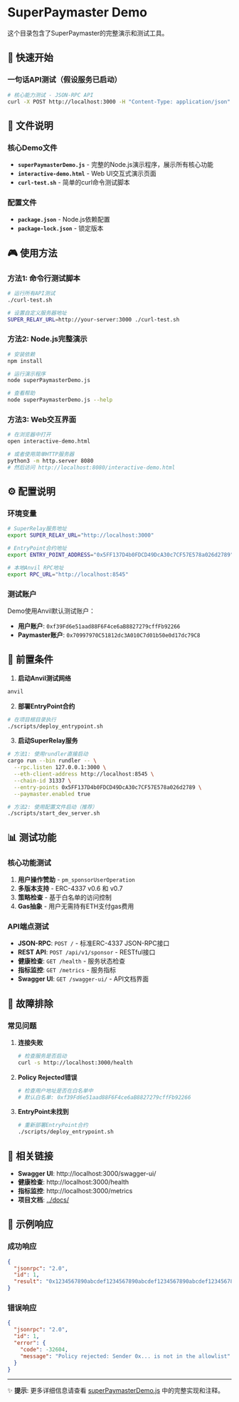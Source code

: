 # SuperPaymaster Demo

这个目录包含了SuperPaymaster的完整演示和测试工具。

## 🚀 快速开始

### 一句话API测试（假设服务已启动）

```bash
# 核心能力测试 - JSON-RPC API
curl -X POST http://localhost:3000 -H "Content-Type: application/json" -d '{"jsonrpc":"2.0","id":1,"method":"pm_sponsorUserOperation","params":[{"sender":"0xf39Fd6e51aad88F6F4ce6aB8827279cffFb92266","nonce":"0x0","initCode":"0x","callData":"0x","callGasLimit":"0x186A0","verificationGasLimit":"0x186A0","preVerificationGas":"0x5208","maxFeePerGas":"0x3B9ACA00","maxPriorityFeePerGas":"0x3B9ACA00","paymasterAndData":"0x","signature":"0x"},"0x5FF137D4b0FDCD49DcA30c7CF57E578a026d2789"]}' | jq '.result'
```

## 📁 文件说明

### 核心Demo文件
- **`superPaymasterDemo.js`** - 完整的Node.js演示程序，展示所有核心功能
- **`interactive-demo.html`** - Web UI交互式演示页面
- **`curl-test.sh`** - 简单的curl命令测试脚本

### 配置文件
- **`package.json`** - Node.js依赖配置
- **`package-lock.json`** - 锁定版本

## 🎮 使用方法

### 方法1: 命令行测试脚本
```bash
# 运行所有API测试
./curl-test.sh

# 设置自定义服务器地址
SUPER_RELAY_URL=http://your-server:3000 ./curl-test.sh
```

### 方法2: Node.js完整演示
```bash
# 安装依赖
npm install

# 运行演示程序
node superPaymasterDemo.js

# 查看帮助
node superPaymasterDemo.js --help
```

### 方法3: Web交互界面
```bash
# 在浏览器中打开
open interactive-demo.html

# 或者使用简单HTTP服务器
python3 -m http.server 8080
# 然后访问 http://localhost:8080/interactive-demo.html
```

## ⚙️ 配置说明

### 环境变量
```bash
# SuperRelay服务地址
export SUPER_RELAY_URL="http://localhost:3000"

# EntryPoint合约地址
export ENTRY_POINT_ADDRESS="0x5FF137D4b0FDCD49DcA30c7CF57E578a026d2789"

# 本地Anvil RPC地址
export RPC_URL="http://localhost:8545"
```

### 测试账户
Demo使用Anvil默认测试账户：
- **用户账户**: `0xf39Fd6e51aad88F6F4ce6aB8827279cffFb92266`
- **Paymaster账户**: `0x70997970C51812dc3A010C7d01b50e0d17dc79C8`

## 🔧 前置条件

1. **启动Anvil测试网络**
```bash
anvil
```

2. **部署EntryPoint合约**
```bash
# 在项目根目录执行
./scripts/deploy_entrypoint.sh
```

3. **启动SuperRelay服务**
```bash
# 方法1: 使用rundler直接启动
cargo run --bin rundler -- \
  --rpc.listen 127.0.0.1:3000 \
  --eth-client-address http://localhost:8545 \
  --chain-id 31337 \
  --entry-points 0x5FF137D4b0FDCD49DcA30c7CF57E578a026d2789 \
  --paymaster.enabled true

# 方法2: 使用配置文件启动（推荐）
./scripts/start_dev_server.sh
```

## 📊 测试功能

### 核心功能测试
1. **用户操作赞助** - `pm_sponsorUserOperation`
2. **多版本支持** - ERC-4337 v0.6 和 v0.7
3. **策略检查** - 基于白名单的访问控制
4. **Gas抽象** - 用户无需持有ETH支付gas费用

### API端点测试
- **JSON-RPC**: `POST /` - 标准ERC-4337 JSON-RPC接口
- **REST API**: `POST /api/v1/sponsor` - RESTful接口
- **健康检查**: `GET /health` - 服务状态检查
- **指标监控**: `GET /metrics` - 服务指标
- **Swagger UI**: `GET /swagger-ui/` - API文档界面

## 🐛 故障排除

### 常见问题

1. **连接失败**
   ```bash
   # 检查服务是否启动
   curl -s http://localhost:3000/health
   ```

2. **Policy Rejected错误**
   ```bash
   # 检查用户地址是否在白名单中
   # 默认白名单: 0xf39Fd6e51aad88F6F4ce6aB8827279cffFb92266
   ```

3. **EntryPoint未找到**
   ```bash
   # 重新部署EntryPoint合约
   ./scripts/deploy_entrypoint.sh
   ```

## 🔗 相关链接

- **Swagger UI**: http://localhost:3000/swagger-ui/
- **健康检查**: http://localhost:3000/health
- **指标监控**: http://localhost:3000/metrics
- **项目文档**: [../docs/](../docs/)

## 📝 示例响应

### 成功响应
```json
{
  "jsonrpc": "2.0",
  "id": 1,
  "result": "0x1234567890abcdef1234567890abcdef1234567890abcdef1234567890abcdef"
}
```

### 错误响应
```json
{
  "jsonrpc": "2.0",
  "id": 1,
  "error": {
    "code": -32604,
    "message": "Policy rejected: Sender 0x... is not in the allowlist"
  }
}
```

---

✨ **提示**: 更多详细信息请查看 [superPaymasterDemo.js](./superPaymasterDemo.js) 中的完整实现和注释。